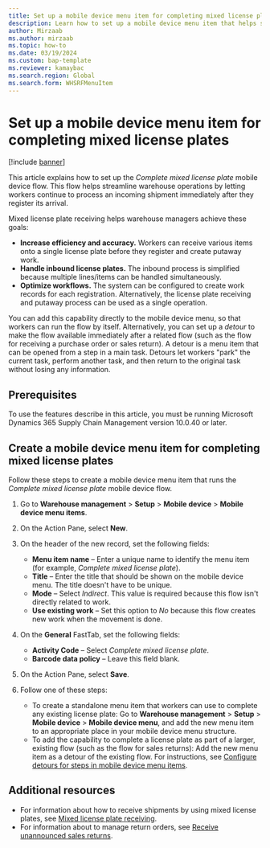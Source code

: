 ```yaml
---
title: Set up a mobile device menu item for completing mixed license plates
description: Learn how to set up a mobile device menu item that helps streamline warehouse operations by letting workers continue to process an incoming shipment.
author: Mirzaab
ms.author: mirzaab
ms.topic: how-to
ms.date: 03/19/2024
ms.custom: bap-template
ms.reviewer: kamaybac
ms.search.region: Global
ms.search.form: WHSRFMenuItem
---
```


# Set up a mobile device menu item for completing mixed license plates

[!include [banner](../includes/banner.md)]

This article explains how to set up the *Complete mixed license plate* mobile device flow. This flow helps streamline warehouse operations by letting workers continue to process an incoming shipment immediately after they register its arrival.

Mixed license plate receiving helps warehouse managers achieve these goals:

- **Increase efficiency and accuracy.** Workers can receive various items onto a single license plate before they register and create putaway work.
- **Handle inbound license plates.** The inbound process is simplified because multiple lines/items can be handled simultaneously.
- **Optimize workflows.** The system can be configured to create work records for each registration. Alternatively, the license plate receiving and putaway process can be used as a single operation.

You can add this capability directly to the mobile device menu, so that workers can run the flow by itself. Alternatively, you can set up a *detour* to make the flow available immediately after a related flow (such as the flow for receiving a purchase order or sales return). A detour is a menu item that can be opened from a step in a main task. Detours let workers "park" the current task, perform another task, and then return to the original task without losing any information.

## Prerequisites

To use the features describe in this article, you must be running Microsoft Dynamics 365 Supply Chain Management version 10.0.40 or later.

## Create a mobile device menu item for completing mixed license plates

Follow these steps to create a mobile device menu item that runs the *Complete mixed license plate* mobile device flow.

1. Go to **Warehouse management** \> **Setup** \> **Mobile device** \> **Mobile device menu items**.
1. On the Action Pane, select **New**.
1. On the header of the new record, set the following fields:

    - **Menu item name** – Enter a unique name to identify the menu item (for example, *Complete mixed license plate*).
    - **Title** – Enter the title that should be shown on the mobile device menu. The title doesn't have to be unique.
    - **Mode** – Select *Indirect*. This value is required because this flow isn't directly related to work.
    - **Use existing work** – Set this option to *No* because this flow creates new work when the movement is done.

1. On the **General** FastTab, set the following fields:

    - **Activity Code** – Select *Complete mixed license plate*.
    - **Barcode data policy** – Leave this field blank.

1. On the Action Pane, select **Save**.
1. Follow one of these steps:

    - To create a standalone menu item that workers can use to complete any existing license plate: Go to **Warehouse management** \> **Setup** \> **Mobile device** \> **Mobile device menu**, and add the new menu item to an appropriate place in your mobile device menu structure.
    - To add the capability to complete a license plate as part of a larger, existing flow (such as the flow for sales returns): Add the new menu item as a detour of the existing flow. For instructions, see [Configure detours for steps in mobile device menu items](warehouse-app-detours.md#enable-detours-in-your-system).

## Additional resources

- For information about how to receive shipments by using mixed license plates, see [Mixed license plate receiving](mixed-license-plate-receiving.md).
- For information about to manage return orders, see [Receive unannounced sales returns](sales-returns-unannounced.md).
